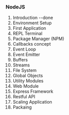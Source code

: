 ### NodeJS 

1. Introduction		--done	
2. Environment Setup
3. First Application
4. REPL Terminal
5. Package Manager (NPM)
6. Callbacks concept
7. Event Loop
8. Event Emitter
9. Buffers
10. Streams
11. File System
12. Global Objects
13. Utility Modules
14. Web Module
15. Express Framework
16. Restful API
17. Scaling Application
18. Packaing

